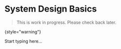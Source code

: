 # System Design Basics

> This is work in progress. Please check back later.
> 
{style="warning"}

Start typing here...